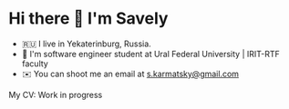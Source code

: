 # Hi there 👋 I'm Savely

- 🇷🇺 I live in Yekaterinburg, Russia.
- 🏫 I'm software engineer student at Ural Federal University | IRIT-RTF faculty
- ✉️ You can shoot me an email at s.karmatsky@gmail.com

My CV: Work in progress

<!--
**Karmatsky/Karmatsky** is a ✨ _special_ ✨ repository because its `README.md` (this file) appears on your GitHub profile.

Here are some ideas to get you started:

- 🔭 I’m currently working on ...
- 🌱 I’m currently learning ...
- 👯 I’m looking to collaborate on ...
- 🤔 I’m looking for help with ...
- 💬 Ask me about ...
- 📫 How to reach me: ...
- 😄 Pronouns: ...
- ⚡ Fun fact: ...
-->
